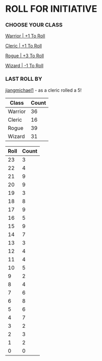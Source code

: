 # ROLL FOR INITIATIVE
### CHOOSE YOUR CLASS

[Warrior | +1 To Roll](https://github.com/benjaminsampica/benjaminsampica/issues/new?title=roll%7Cwarrior&body=Just+click+%27Submit+new+issue%27.)

[Cleric | +1 To Roll](https://github.com/benjaminsampica/benjaminsampica/issues/new?title=roll%7Ccleric&body=Just+click+%27Submit+new+issue%27.)

[Rogue | +3 To Roll](https://github.com/benjaminsampica/benjaminsampica/issues/new?title=roll%7Crogue&body=Just+click+%27Submit+new+issue%27.)

[Wizard | -1 To Roll](https://github.com/benjaminsampica/benjaminsampica/issues/new?title=roll%7Cwizard&body=Just+click+%27Submit+new+issue%27.)
### LAST ROLL BY
[jiangmichael1](https://www.github.com/jiangmichael1) - as a cleric rolled a 5!

|Class|Count|
|-|-|
|Warrior|36|
|Cleric|16|
|Rogue|39|
|Wizard|31|

|Roll|Count|
|-|-|
|23|3
|22|4
|21|9
|20|9
|19|3
|18|8
|17|9
|16|5
|15|9
|14|7
|13|3
|12|4
|11|4
|10|5
|9|2
|8|4
|7|6
|6|8
|5|6
|4|7
|3|2
|2|3
|1|2
|0|0

